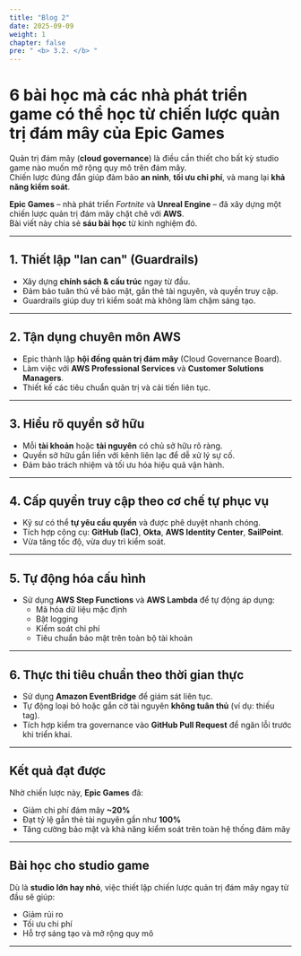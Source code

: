 ```yaml
---
title: "Blog 2"
date: 2025-09-09
weight: 1
chapter: false
pre: " <b> 3.2. </b> "
---
```



# 6 bài học mà các nhà phát triển game có thể học từ chiến lược quản trị đám mây của Epic Games

Quản trị đám mây (**cloud governance**) là điều cần thiết cho bất kỳ studio game nào muốn mở rộng quy mô trên đám mây.  
Chiến lược đúng đắn giúp đảm bảo **an ninh**, **tối ưu chi phí**, và mang lại **khả năng kiểm soát**.  

**Epic Games** – nhà phát triển *Fortnite* và **Unreal Engine** – đã xây dựng một chiến lược quản trị đám mây chặt chẽ với **AWS**.  
Bài viết này chia sẻ **sáu bài học** từ kinh nghiệm đó.

---

## 1. Thiết lập "lan can" (Guardrails)

- Xây dựng **chính sách & cấu trúc** ngay từ đầu.  
- Đảm bảo tuân thủ về bảo mật, gắn thẻ tài nguyên, và quyền truy cập.  
- Guardrails giúp duy trì kiểm soát mà không làm chậm sáng tạo.  

---

## 2. Tận dụng chuyên môn AWS

- Epic thành lập **hội đồng quản trị đám mây** (Cloud Governance Board).  
- Làm việc với **AWS Professional Services** và **Customer Solutions Managers**.  
- Thiết kế các tiêu chuẩn quản trị và cải tiến liên tục.  

---

## 3. Hiểu rõ quyền sở hữu

- Mỗi **tài khoản** hoặc **tài nguyên** có chủ sở hữu rõ ràng.  
- Quyền sở hữu gắn liền với kênh liên lạc để dễ xử lý sự cố.  
- Đảm bảo trách nhiệm và tối ưu hóa hiệu quả vận hành.  

---

## 4. Cấp quyền truy cập theo cơ chế tự phục vụ

- Kỹ sư có thể **tự yêu cầu quyền** và được phê duyệt nhanh chóng.  
- Tích hợp công cụ: **GitHub (IaC)**, **Okta**, **AWS Identity Center**, **SailPoint**.  
- Vừa tăng tốc độ, vừa duy trì kiểm soát.  

---

## 5. Tự động hóa cấu hình

- Sử dụng **AWS Step Functions** và **AWS Lambda** để tự động áp dụng:  
  - Mã hóa dữ liệu mặc định  
  - Bật logging  
  - Kiểm soát chi phí  
  - Tiêu chuẩn bảo mật trên toàn bộ tài khoản  

---

## 6. Thực thi tiêu chuẩn theo thời gian thực

- Sử dụng **Amazon EventBridge** để giám sát liên tục.  
- Tự động loại bỏ hoặc gắn cờ tài nguyên **không tuân thủ** (ví dụ: thiếu tag).  
- Tích hợp kiểm tra governance vào **GitHub Pull Request** để ngăn lỗi trước khi triển khai.  

---

## Kết quả đạt được

Nhờ chiến lược này, **Epic Games** đã:

- Giảm chi phí đám mây **~20%**  
- Đạt tỷ lệ gắn thẻ tài nguyên gần như **100%**  
- Tăng cường bảo mật và khả năng kiểm soát trên toàn hệ thống đám mây  

---

## Bài học cho studio game

Dù là **studio lớn hay nhỏ**, việc thiết lập chiến lược quản trị đám mây ngay từ đầu sẽ giúp:

- Giảm rủi ro  
- Tối ưu chi phí  
- Hỗ trợ sáng tạo và mở rộng quy mô  

---